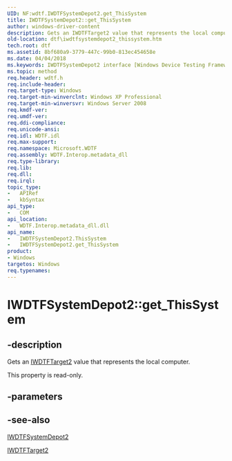 ```yaml
---
UID: NF:wdtf.IWDTFSystemDepot2.get_ThisSystem
title: IWDTFSystemDepot2::get_ThisSystem
author: windows-driver-content
description: Gets an IWDTFTarget2 value that represents the local computer.
old-location: dtf\iwdtfsystemdepot2_thissystem.htm
tech.root: dtf
ms.assetid: 8bf680a9-3779-447c-99b0-813ec454658e
ms.date: 04/04/2018
ms.keywords: IWDTFSystemDepot2 interface [Windows Device Testing Framework],ThisSystem property, IWDTFSystemDepot2.ThisSystem, IWDTFSystemDepot2.get_ThisSystem, IWDTFSystemDepot2::ThisSystem, IWDTFSystemDepot2::get_ThisSystem, Microsoft.WDTF.IWDTFSystemDepot2.ThisSystem, Microsoft::WDTF::IWDTFSystemDepot2::ThisSystem, ThisSystem property [Windows Device Testing Framework], ThisSystem property [Windows Device Testing Framework],IWDTFSystemDepot2 interface, dtf.iwdtfsystemdepot2_thissystem, get_ThisSystem, wdtf/IWDTFSystemDepot2::ThisSystem, wdtf/IWDTFSystemDepot2::get_ThisSystem
ms.topic: method
req.header: wdtf.h
req.include-header: 
req.target-type: Windows
req.target-min-winverclnt: Windows XP Professional
req.target-min-winversvr: Windows Server 2008
req.kmdf-ver: 
req.umdf-ver: 
req.ddi-compliance: 
req.unicode-ansi: 
req.idl: WDTF.idl
req.max-support: 
req.namespace: Microsoft.WDTF
req.assembly: WDTF.Interop.metadata_dll
req.type-library: 
req.lib: 
req.dll: 
req.irql: 
topic_type:
-	APIRef
-	kbSyntax
api_type:
-	COM
api_location:
-	WDTF.Interop.metadata_dll.dll
api_name:
-	IWDTFSystemDepot2.ThisSystem
-	IWDTFSystemDepot2.get_ThisSystem
product:
- Windows
targetos: Windows
req.typenames: 
---
```


# IWDTFSystemDepot2::get_ThisSystem


## -description


Gets an <a href="https://msdn.microsoft.com/library/windows/hardware/hh439367">IWDTFTarget2</a> value that represents the local computer.

This property is read-only.


## -parameters


## -see-also




<a href="https://msdn.microsoft.com/library/windows/hardware/hh439331">IWDTFSystemDepot2</a>



<a href="https://msdn.microsoft.com/library/windows/hardware/hh439367">IWDTFTarget2</a>
 

 

